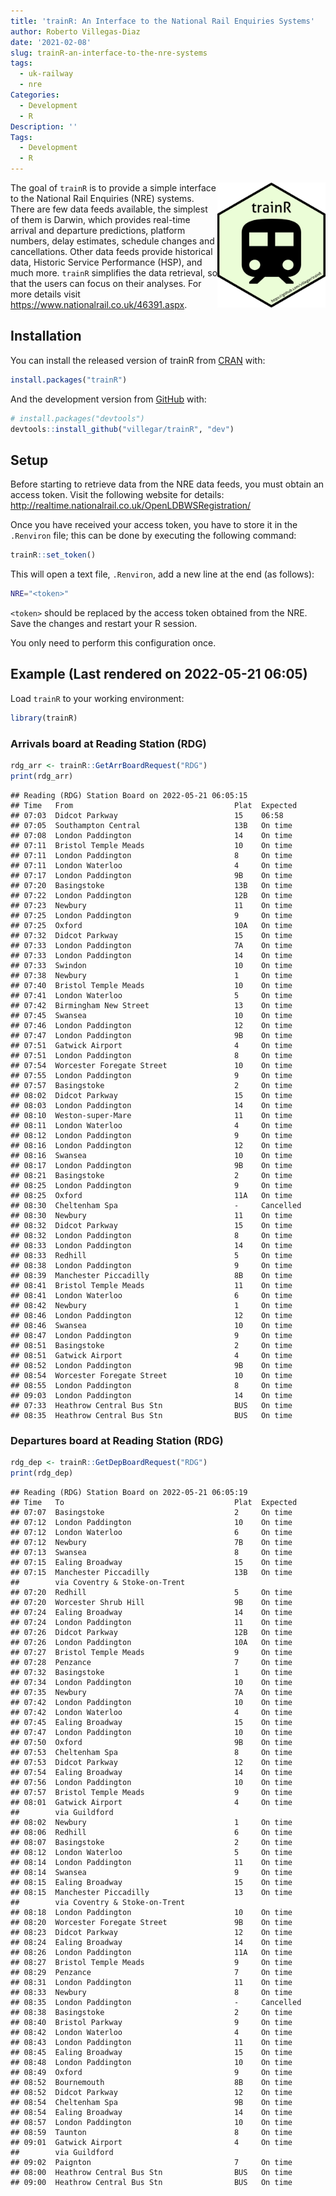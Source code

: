 ```yaml
---
title: 'trainR: An Interface to the National Rail Enquiries Systems'
author: Roberto Villegas-Diaz
date: '2021-02-08'
slug: trainR-an-interface-to-the-nre-systems
tags:
  - uk-railway
  - nre
Categories:
  - Development
  - R
Description: ''
Tags:
  - Development
  - R
---
```


<img src="https://raw.githubusercontent.com/villegar/trainR/main/inst/images/logo.png" alt="logo" align="right" height=200px/>

The goal of `trainR` is to provide a simple interface to the 
National Rail Enquiries (NRE) systems. There are few data feeds 
available, the simplest of them is Darwin, which provides real-time 
arrival and departure predictions, platform numbers, delay estimates, 
schedule changes and cancellations. Other data feeds provide historical 
data, Historic Service Performance (HSP), and much more. `trainR` 
simplifies the data retrieval, so that the users can focus on their 
analyses. For more details visit 
https://www.nationalrail.co.uk/46391.aspx.

## Installation

You can install the released version of trainR from [CRAN](https://CRAN.R-project.org) with:

``` r
install.packages("trainR")
```

And the development version from [GitHub](https://github.com/) with:

``` r
# install.packages("devtools")
devtools::install_github("villegar/trainR", "dev")
```

## Setup
Before starting to retrieve data from the NRE data feeds, you must obtain an access token. 
Visit the following website for details: http://realtime.nationalrail.co.uk/OpenLDBWSRegistration/

Once you have received your access token, you have to store it in the `.Renviron` file; this can be 
done by executing the following command:


```r
trainR::set_token()
```

This will open a text file, `.Renviron`, add a new line at the end (as follows):

```bash
NRE="<token>"
```

`<token>` should be replaced by the access token obtained from the NRE. Save the changes and restart 
your R session.

You only need to perform this configuration once.

## Example (Last rendered on 2022-05-21 06:05)

Load `trainR` to your working environment:

```r
library(trainR)
```

### Arrivals board at Reading Station (RDG)


```r
rdg_arr <- trainR::GetArrBoardRequest("RDG")
print(rdg_arr)
```

```
## Reading (RDG) Station Board on 2022-05-21 06:05:15
## Time   From                                    Plat  Expected
## 07:03  Didcot Parkway                          15    06:58
## 07:05  Southampton Central                     13B   On time
## 07:08  London Paddington                       14    On time
## 07:11  Bristol Temple Meads                    10    On time
## 07:11  London Paddington                       8     On time
## 07:11  London Waterloo                         4     On time
## 07:17  London Paddington                       9B    On time
## 07:20  Basingstoke                             13B   On time
## 07:22  London Paddington                       12B   On time
## 07:23  Newbury                                 11    On time
## 07:25  London Paddington                       9     On time
## 07:25  Oxford                                  10A   On time
## 07:32  Didcot Parkway                          15    On time
## 07:33  London Paddington                       7A    On time
## 07:33  London Paddington                       14    On time
## 07:33  Swindon                                 10    On time
## 07:38  Newbury                                 1     On time
## 07:40  Bristol Temple Meads                    10    On time
## 07:41  London Waterloo                         5     On time
## 07:42  Birmingham New Street                   13    On time
## 07:45  Swansea                                 10    On time
## 07:46  London Paddington                       12    On time
## 07:47  London Paddington                       9B    On time
## 07:51  Gatwick Airport                         4     On time
## 07:51  London Paddington                       8     On time
## 07:54  Worcester Foregate Street               10    On time
## 07:55  London Paddington                       9     On time
## 07:57  Basingstoke                             2     On time
## 08:02  Didcot Parkway                          15    On time
## 08:03  London Paddington                       14    On time
## 08:10  Weston-super-Mare                       11    On time
## 08:11  London Waterloo                         4     On time
## 08:12  London Paddington                       9     On time
## 08:16  London Paddington                       12    On time
## 08:16  Swansea                                 10    On time
## 08:17  London Paddington                       9B    On time
## 08:21  Basingstoke                             2     On time
## 08:25  London Paddington                       9     On time
## 08:25  Oxford                                  11A   On time
## 08:30  Cheltenham Spa                          -     Cancelled
## 08:30  Newbury                                 11    On time
## 08:32  Didcot Parkway                          15    On time
## 08:32  London Paddington                       8     On time
## 08:33  London Paddington                       14    On time
## 08:33  Redhill                                 5     On time
## 08:38  London Paddington                       9     On time
## 08:39  Manchester Piccadilly                   8B    On time
## 08:41  Bristol Temple Meads                    11    On time
## 08:41  London Waterloo                         6     On time
## 08:42  Newbury                                 1     On time
## 08:46  London Paddington                       12    On time
## 08:46  Swansea                                 10    On time
## 08:47  London Paddington                       9     On time
## 08:51  Basingstoke                             2     On time
## 08:51  Gatwick Airport                         4     On time
## 08:52  London Paddington                       9B    On time
## 08:54  Worcester Foregate Street               10    On time
## 08:55  London Paddington                       8     On time
## 09:03  London Paddington                       14    On time
## 07:33  Heathrow Central Bus Stn                BUS   On time
## 08:35  Heathrow Central Bus Stn                BUS   On time
```

### Departures board at Reading Station (RDG)


```r
rdg_dep <- trainR::GetDepBoardRequest("RDG")
print(rdg_dep)
```

```
## Reading (RDG) Station Board on 2022-05-21 06:05:19
## Time   To                                      Plat  Expected
## 07:07  Basingstoke                             2     On time
## 07:12  London Paddington                       10    On time
## 07:12  London Waterloo                         6     On time
## 07:12  Newbury                                 7B    On time
## 07:13  Swansea                                 8     On time
## 07:15  Ealing Broadway                         15    On time
## 07:15  Manchester Piccadilly                   13B   On time
##        via Coventry & Stoke-on-Trent           
## 07:20  Redhill                                 5     On time
## 07:20  Worcester Shrub Hill                    9B    On time
## 07:24  Ealing Broadway                         14    On time
## 07:24  London Paddington                       11    On time
## 07:26  Didcot Parkway                          12B   On time
## 07:26  London Paddington                       10A   On time
## 07:27  Bristol Temple Meads                    9     On time
## 07:28  Penzance                                7     On time
## 07:32  Basingstoke                             1     On time
## 07:34  London Paddington                       10    On time
## 07:35  Newbury                                 7A    On time
## 07:42  London Paddington                       10    On time
## 07:42  London Waterloo                         4     On time
## 07:45  Ealing Broadway                         15    On time
## 07:47  London Paddington                       10    On time
## 07:50  Oxford                                  9B    On time
## 07:53  Cheltenham Spa                          8     On time
## 07:53  Didcot Parkway                          12    On time
## 07:54  Ealing Broadway                         14    On time
## 07:56  London Paddington                       10    On time
## 07:57  Bristol Temple Meads                    9     On time
## 08:01  Gatwick Airport                         4     On time
##        via Guildford                           
## 08:02  Newbury                                 1     On time
## 08:06  Redhill                                 6     On time
## 08:07  Basingstoke                             2     On time
## 08:12  London Waterloo                         5     On time
## 08:14  London Paddington                       11    On time
## 08:14  Swansea                                 9     On time
## 08:15  Ealing Broadway                         15    On time
## 08:15  Manchester Piccadilly                   13    On time
##        via Coventry & Stoke-on-Trent           
## 08:18  London Paddington                       10    On time
## 08:20  Worcester Foregate Street               9B    On time
## 08:23  Didcot Parkway                          12    On time
## 08:24  Ealing Broadway                         14    On time
## 08:26  London Paddington                       11A   On time
## 08:27  Bristol Temple Meads                    9     On time
## 08:29  Penzance                                7     On time
## 08:31  London Paddington                       11    On time
## 08:33  Newbury                                 8     On time
## 08:35  London Paddington                       -     Cancelled
## 08:38  Basingstoke                             2     On time
## 08:40  Bristol Parkway                         9     On time
## 08:42  London Waterloo                         4     On time
## 08:43  London Paddington                       11    On time
## 08:45  Ealing Broadway                         15    On time
## 08:48  London Paddington                       10    On time
## 08:49  Oxford                                  9     On time
## 08:52  Bournemouth                             8B    On time
## 08:52  Didcot Parkway                          12    On time
## 08:54  Cheltenham Spa                          9B    On time
## 08:54  Ealing Broadway                         14    On time
## 08:57  London Paddington                       10    On time
## 08:59  Taunton                                 8     On time
## 09:01  Gatwick Airport                         4     On time
##        via Guildford                           
## 09:02  Paignton                                7     On time
## 08:00  Heathrow Central Bus Stn                BUS   On time
## 09:00  Heathrow Central Bus Stn                BUS   On time
```
